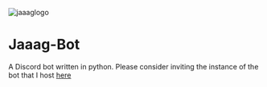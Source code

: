![jaaaglogo](https://cdn.discordapp.com/avatars/816034868899086386/2333c167cf7af29613894e6e0073ec38.webp?size=512)
# Jaaag-Bot
A Discord bot written in python. Please consider inviting the instance of the bot that I host [here](https://cutt.ly/zzh5AGh)
